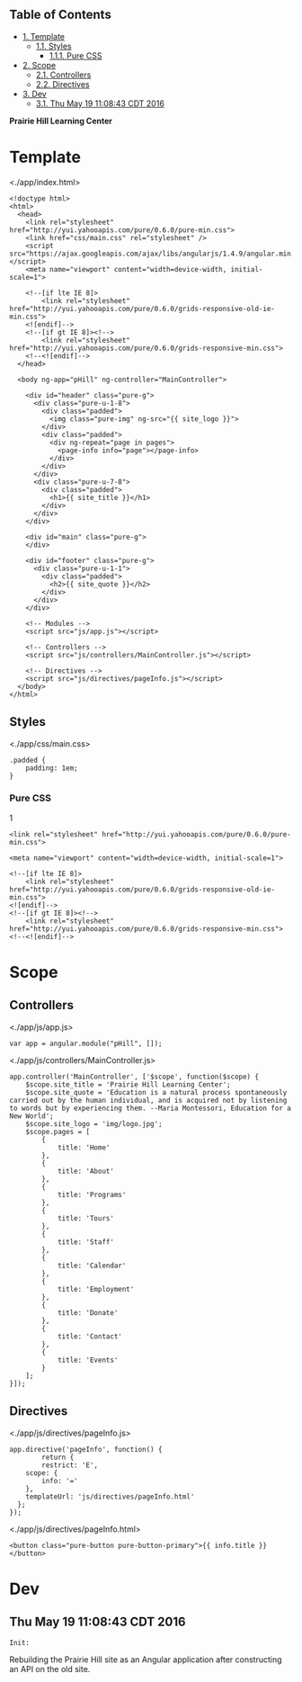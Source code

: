 <div id="table-of-contents">
<h2>Table of Contents</h2>
<div id="text-table-of-contents">
<ul>
<li><a href="#sec-1">1. Template</a>
<ul>
<li><a href="#sec-1-1">1.1. Styles</a>
<ul>
<li><a href="#sec-1-1-1">1.1.1. Pure CSS</a></li>
</ul>
</li>
</ul>
</li>
<li><a href="#sec-2">2. Scope</a>
<ul>
<li><a href="#sec-2-1">2.1. Controllers</a></li>
<li><a href="#sec-2-2">2.2. Directives</a></li>
</ul>
</li>
<li><a href="#sec-3">3. Dev</a>
<ul>
<li><a href="#sec-3-1">3.1. Thu May 19 11:08:43 CDT 2016</a></li>
</ul>
</li>
</ul>
</div>
</div>

**Prairie Hill Learning Center**

# Template<a id="sec-1" name="sec-1"></a>

<./app/index.html>

    <!doctype html>
    <html>
      <head>
        <link rel="stylesheet" href="http://yui.yahooapis.com/pure/0.6.0/pure-min.css">
        <link href="css/main.css" rel="stylesheet" />
        <script src="https://ajax.googleapis.com/ajax/libs/angularjs/1.4.9/angular.min.js"></script>
        <meta name="viewport" content="width=device-width, initial-scale=1">
    
        <!--[if lte IE 8]>
            <link rel="stylesheet" href="http://yui.yahooapis.com/pure/0.6.0/grids-responsive-old-ie-min.css">
        <![endif]-->
        <!--[if gt IE 8]><!-->
            <link rel="stylesheet" href="http://yui.yahooapis.com/pure/0.6.0/grids-responsive-min.css">
        <!--<![endif]-->
      </head>
    
      <body ng-app="pHill" ng-controller="MainController">
    
        <div id="header" class="pure-g">
          <div class="pure-u-1-8">
            <div class="padded">
              <img class="pure-img" ng-src="{{ site_logo }}">
            </div>
            <div class="padded">
              <div ng-repeat="page in pages">
                <page-info info="page"></page-info>
              </div>
            </div>
          </div>
          <div class="pure-u-7-8">
            <div class="padded">
              <h1>{{ site_title }}</h1>
            </div>
          </div>
        </div>
    
        <div id="main" class="pure-g">
        </div>
    
        <div id="footer" class="pure-g">
          <div class="pure-u-1-1">
            <div class="padded">
              <h2>{{ site_quote }}</h2>
            </div>
          </div>
        </div>
    
        <!-- Modules -->
        <script src="js/app.js"></script>
    
        <!-- Controllers -->
        <script src="js/controllers/MainController.js"></script>
    
        <!-- Directives -->
        <script src="js/directives/pageInfo.js"></script>
      </body>
    </html>

## Styles<a id="sec-1-1" name="sec-1-1"></a>

<./app/css/main.css>

    .padded {
        padding: 1em;
    }

### Pure CSS<a id="sec-1-1-1" name="sec-1-1-1"></a>

1

    <link rel="stylesheet" href="http://yui.yahooapis.com/pure/0.6.0/pure-min.css">

    <meta name="viewport" content="width=device-width, initial-scale=1">

    <!--[if lte IE 8]>
        <link rel="stylesheet" href="http://yui.yahooapis.com/pure/0.6.0/grids-responsive-old-ie-min.css">
    <![endif]-->
    <!--[if gt IE 8]><!-->
        <link rel="stylesheet" href="http://yui.yahooapis.com/pure/0.6.0/grids-responsive-min.css">
    <!--<![endif]-->

# Scope<a id="sec-2" name="sec-2"></a>

## Controllers<a id="sec-2-1" name="sec-2-1"></a>

<./app/js/app.js>

    var app = angular.module("pHill", []);

<./app/js/controllers/MainController.js>

    app.controller('MainController', ['$scope', function($scope) {
        $scope.site_title = 'Prairie Hill Learning Center';
        $scope.site_quote = 'Education is a natural process spontaneously carried out by the human individual, and is acquired not by listening to words but by experiencing them. --Maria Montessori, Education for a New World';
        $scope.site_logo = 'img/logo.jpg';
        $scope.pages = [
            {
                title: 'Home'
            },
            {
                title: 'About'
            },
            {
                title: 'Programs'
            },
            {
                title: 'Tours'
            },
            {
                title: 'Staff'
            },
            {
                title: 'Calendar'
            },
            {
                title: 'Employment'
            },
            {
                title: 'Donate'
            },
            {
                title: 'Contact'
            },
            {
                title: 'Events'
            }
        ];
    }]);

## Directives<a id="sec-2-2" name="sec-2-2"></a>

<./app/js/directives/pageInfo.js>

    app.directive('pageInfo', function() {
            return {
            restrict: 'E',
        scope: {
            info: '='
        },
        templateUrl: 'js/directives/pageInfo.html'
      };
    });

<./app/js/directives/pageInfo.html>

    <button class="pure-button pure-button-primary">{{ info.title }}</button>

# Dev<a id="sec-3" name="sec-3"></a>

## Thu May 19 11:08:43 CDT 2016<a id="sec-3-1" name="sec-3-1"></a>

    Init:

Rebuilding the Prairie Hill site as an Angular application after constructing
an API on the old site.

